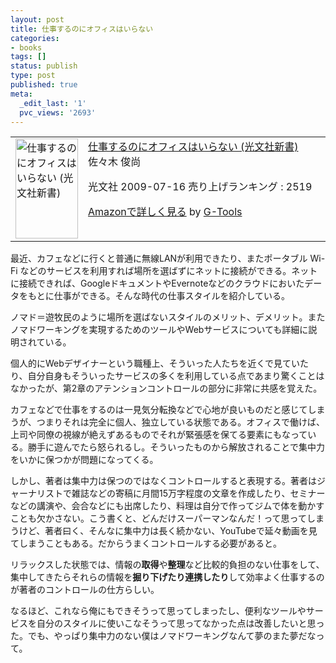 ```yaml
---
layout: post
title: 仕事するのにオフィスはいらない
categories:
- books
tags: []
status: publish
type: post
published: true
meta:
  _edit_last: '1'
  pvc_views: '2693'
---
```

<table border="0" cellpadding="5">
<tbody>
<tr>
<td valign="top"><a href="http://www.amazon.co.jp/exec/obidos/ASIN/4334035159/warikiru-22/ref=nosim/" target="_blank"><img class="fig" src="http://ecx.images-amazon.com/images/I/41YuNKqo1XL._SL160_.jpg" border="0" alt="仕事するのにオフィスはいらない (光文社新書)" width="100" height="160" /></a></td>
<td valign="top"><span><a href="http://www.amazon.co.jp/%E4%BB%95%E4%BA%8B%E3%81%99%E3%82%8B%E3%81%AE%E3%81%AB%E3%82%AA%E3%83%95%E3%82%A3%E3%82%B9%E3%81%AF%E3%81%84%E3%82%89%E3%81%AA%E3%81%84-%E5%85%89%E6%96%87%E7%A4%BE%E6%96%B0%E6%9B%B8-%E4%BD%90%E3%80%85%E6%9C%A8-%E4%BF%8A%E5%B0%9A/dp/4334035159%3FSubscriptionId%3D15SMZCTB9V8NGR2TW082%26tag%3Dwarikiru-22%26linkCode%3Dxm2%26camp%3D2025%26creative%3D165953%26creativeASIN%3D4334035159" target="_blank">仕事するのにオフィスはいらない (光文社新書)</a><img style="border: none;" src="http://www.assoc-amazon.jp/e/ir?t=warikiru-22&amp;l=ur2&amp;o=9" alt="" width="1" height="1" />
佐々木 俊尚 </span>

<span>光文社  2009-07-16
売り上げランキング : 2519</span>

<span><a href="http://www.amazon.co.jp/%E4%BB%95%E4%BA%8B%E3%81%99%E3%82%8B%E3%81%AE%E3%81%AB%E3%82%AA%E3%83%95%E3%82%A3%E3%82%B9%E3%81%AF%E3%81%84%E3%82%89%E3%81%AA%E3%81%84-%E5%85%89%E6%96%87%E7%A4%BE%E6%96%B0%E6%9B%B8-%E4%BD%90%E3%80%85%E6%9C%A8-%E4%BF%8A%E5%B0%9A/dp/4334035159%3FSubscriptionId%3D15SMZCTB9V8NGR2TW082%26tag%3Dwarikiru-22%26linkCode%3Dxm2%26camp%3D2025%26creative%3D165953%26creativeASIN%3D4334035159" target="_blank">Amazonで詳しく見る</a></span> <span>by <a href="http://www.goodpic.com/mt/aws/index.html">G-Tools</a></span></td>
</tr>
</tbody>
</table>
最近、カフェなどに行くと普通に無線LANが利用できたり、またポータブル Wi-Fi などのサービスを利用すれば場所を選ばずにネットに接続ができる。ネットに接続できれば、GoogleドキュメントやEvernoteなどのクラウドにおいたデータをもとに仕事ができる。そんな時代の仕事スタイルを紹介している。

<!--more-->

ノマド＝遊牧民のように場所を選ばないスタイルのメリット、デメリット。またノマドワーキングを実現するためのツールやWebサービスについても詳細に説明されている。

個人的にWebデザイナーという職種上、そういった人たちを近くで見ていたり、自分自身もそういったサービスの多くを利用している点であまり驚くことはなかったが、第2章のアテンションコントロールの部分に非常に共感を覚えた。

カフェなどで仕事をするのは一見気分転換などで心地が良いものだと感じてしまうが、つまりそれは完全に個人、独立している状態である。オフィスで働けば、上司や同僚の視線が絶えずあるものでそれが緊張感を保てる要素にもなっている。勝手に遊んでたら怒られるし。そういったものから解放されることで集中力をいかに保つかが問題になってくる。

しかし、著者は集中力は保つのではなくコントロールすると表現する。著者はジャーナリストで雑誌などの寄稿に月間15万字程度の文章を作成したり、セミナーなどの講演や、会合などにも出席したり、料理は自分で作ってジムで体を動かすことも欠かさない。こう書くと、どんだけスーパーマンなんだ！って思ってしまうけど、著者曰く、そんなに集中力は長く続かない、YouTubeで延々動画を見てしまうこともある。だからうまくコントロールする必要があると。

リラックスした状態では、情報の<strong>取得</strong>や<strong>整理</strong>など比較的負担のない仕事をして、集中してきたらそれらの情報を<strong>掘り下げたり連携したり</strong>して効率よく仕事するのが著者のコントロールの仕方らしい。

なるほど、これなら俺にもできそうって思ってしまったし、便利なツールやサービスを自分のスタイルに使いこなそうって思ってなかった点は改善したいと思った。でも、やっぱり集中力のない僕はノマドワーキングなんて夢のまた夢だなって。
